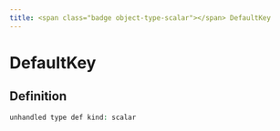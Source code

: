 ```yaml
---
title: <span class="badge object-type-scalar"></span> DefaultKey
---
```

# <span class="badge object-type-scalar"></span> DefaultKey

## Definition

```php
unhandled type def kind: scalar
```
